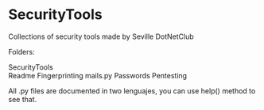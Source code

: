 # SecurityTools
Collections of security tools made by Seville DotNetClub

Folders:

SecurityTools <br />
      Readme
      Fingerprinting
                mails.py
      Passwords
      Pentesting
      
      
All .py files are documented in two lenguajes, you can use help() method to see that.
